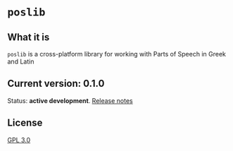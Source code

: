 # `poslib`

## What it is

`poslib` is a cross-platform library for working with Parts of Speech in Greek and Latin

## Current version: 0.1.0

Status:  **active development**. [Release notes](releases.md)


## License

[GPL 3.0](http://www.opensource.org/licenses/gpl-3.0.html)


